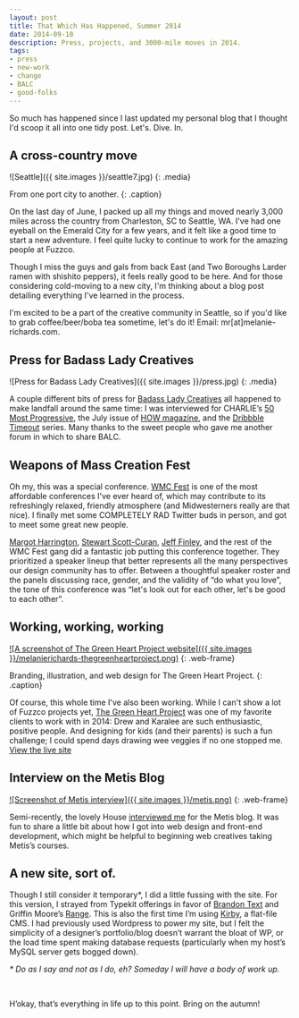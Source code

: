 ```yaml
---
layout: post
title: That Which Has Happened, Summer 2014
date: 2014-09-10
description: Press, projects, and 3000-mile moves in 2014.
tags:
- press
- new-work
- change
- BALC
- good-folks
---
```


So much has happened since I last updated my personal blog that I thought I'd scoop it all into one tidy post. Let's. Dive. In.

## A cross-country move

![Seattle]({{ site.images }}/seattle7.jpg)
{: .media}

From one port city to another.
{: .caption}

On the last day of June, I packed up all my things and moved nearly 3,000 miles across the country from Charleston, SC to Seattle, WA. I've had one eyeball on the Emerald City for a few years, and it felt like a good time to start a new adventure. I feel quite lucky to continue to work for the amazing people at Fuzzco.

Though I miss the guys and gals from back East (and Two Boroughs Larder ramen with shishito peppers), it feels really good to be here. And for those considering cold-moving to a new city, I'm thinking about a blog post detailing everything I've learned in the process.

I'm excited to be a part of the creative community in Seattle, so if you'd like to grab coffee/beer/boba tea sometime, let's do it! Email: mr[at]melanie-richards.com.

## Press for Badass Lady Creatives

![Press for Badass Lady Creatives]({{ site.images }}/press.jpg)
{: .media}

A couple different bits of press for [Badass Lady Creatives](http://baladycreatives.com) all happened to make landfall around the same time: I was interviewed for CHARLIE&rsquo;s [50 Most Progressive](http://readcharlie.com/2014/05/28/13935/#.VA_fNWRdUu8), the July issue of [HOW magazine](http://www.nczeitgeist.com/writing/#/how-melanie-richards/), and the [Dribbble Timeout](http://blog.dribbble.com/post/87213273371/timeout-with-melanie-richards) series. Many thanks to the sweet people who gave me another forum in which to share BALC.

## Weapons of Mass Creation Fest

Oh my, this was a special conference. [WMC Fest](http://wmcfest.com/) is one of the most affordable conferences I've ever heard of, which may contribute to its refreshingly relaxed, friendly atmosphere (and Midwesterners really are that nice). I finally met some COMPLETELY RAD Twitter buds in person, and got to meet some great new people.

[Margot Harrington](http://pitchdesignunion.com/), [Stewart Scott-Curan](http://onlymoreneverless.com/), [Jeff Finley](http://www.jefffinley.org/), and the rest of the WMC Fest gang did a fantastic job putting this conference together. They prioritized a speaker lineup that better represents all the many perspectives our design community has to offer. Between a thoughtful speaker roster and the panels discussing race, gender, and the validity of &ldquo;do what you love&rdquo;, the tone of this conference was &ldquo;let's look out for each other, let's be good to each other&rdquo;.

## Working, working, working

[![A screenshot of The Green Heart Project website]({{ site.images }}/melanierichards-thegreenheartproject.png)](http://greenheartsc.org/)
{: .web-frame}

Branding, illustration, and web design for The Green Heart Project.
{: .caption}

Of course, this whole time I've also been working. While I can't show a lot of Fuzzco projects yet, [The Green Heart Project](http://greenheartsc.org) was one of my favorite clients to work with in 2014: Drew and Karalee are such enthusiastic, positive people. And designing for kids (and their parents) is such a fun challenge; I could spend days drawing wee veggies if no one stopped me. [View the live site](http://greenheartsc.org/)

## Interview on the Metis Blog

[![Screenshot of Metis interview]({{ site.images }}/metis.png)](http://www.thisismetis.com/blog/interview-designer-melanie-richards)
{: .web-frame}

Semi-recently, the lovely House [interviewed me](http://www.thisismetis.com/blog/interview-designer-melanie-richards) for the Metis blog. It was fun to share a little bit about how I got into web design and front-end development, which might be helpful to beginning web creatives taking Metis&rsquo;s courses.

## A new site, sort of.

Though I still consider it temporary*, I did a little fussing with the site. For this version, I strayed from Typekit offerings in favor of [Brandon Text](https://www.myfonts.com/fonts/hvdfonts/brandon-text/) and Griffin Moore&rsquo;s [Range](https://okgriffin.com/range/). This is also the first time I&rsquo;m using [Kirby](http://getkirby.com/), a flat-file CMS. I had previously used Wordpress to power my site, but I felt the simplicity of a designer&rsquo;s portfolio/blog doesn&rsquo;t warrant the bloat of WP, or the load time spent making database requests (particularly when my host&rsquo;s MySQL server gets bogged down).

*\* Do as I say and not as I do, eh? Someday I will have a body of work up.*

&nbsp;

H&rsquo;okay, that&rsquo;s everything in life up to this point. Bring on the autumn!

